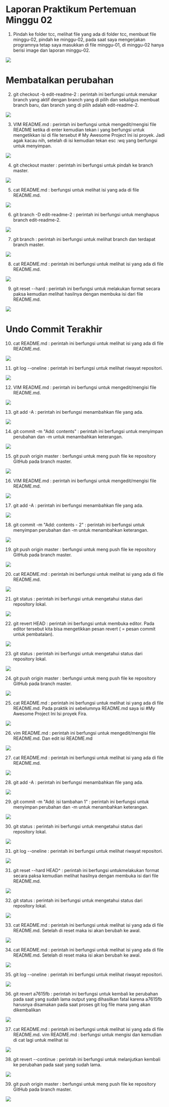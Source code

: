 # Laporan Praktikum Pertemuan Minggu 02
1. Pindah ke folder tcc, melihat file yang ada di folder tcc, membuat file minggu-02, pindah ke minggu-02, pada saat saya mengerjakan programnya tetap saya masukkan di file minggu-01, di minggu-02 hanya berisi image dan laporan minggu-02.

![](image-02/1.png)

# Membatalkan perubahan
2. git checkout -b edit-readme-2 : perintah ini berfungsi untuk menukar branch yang aktif dengan branch yang di pilih dan sekaligus membuat branch baru, dan branch yang di pilih adalah edit-readme-2.

![](image-02/2.png)

3. VIM README.md : perintah ini berfungsi untuk mengedit/mengisi file README ketika di enter kemudian tekan i yang berfungsi untuk mengetikkan isi di file tersebut # My Awesome Project Ini isi proyek. Jadi agak kacau nih, setelah di isi kemudian tekan esc :wq yang berfungsi untuk menyimpan.

![](image-02/3.png)

4. git checkout master : perintah ini berfungsi untuk pindah ke branch master.

![](image-02/4.png)

5. cat README.md : berfungsi untuk melihat isi yang ada di file README.md.

![](image-02/5.png)

6. git branch -D edit-readme-2 : perintah ini berfungsi untuk menghapus branch edit-readme-2.

![](image-02/6.png)

7. git branch : perintah ini berfungsi untuk melihat branch dan terdapat branch master.

![](image-02/7.png)

8. cat README.md : perintah ini berfungsi untuk melihat isi yang ada di file README.md.

![](image-02/8.png)

9. git reset --hard : perintah ini berfungsi untuk melakukan format secara paksa kemudian melihat hasilnya dengan membuka isi dari file README.md.

![](image-02/14.png)

# Undo Commit Terakhir
10. cat README.md : perintah ini berfungsi untuk melihat isi yang ada di file README.md.

![](image-02/14.png)

11. git log --oneline : perintah ini berfungsi untuk melihat riwayat repositori.

![](image-02/15.png)

12. VIM README.md : perintah ini berfungsi untuk mengedit/mengisi file README.md.

![](image-02/16.png)

13. git add -A :  perintah ini berfungsi menambahkan file yang ada.

![](image-02/16.png)

14. git commit -m "Add: contents" : perintah ini berfungsi untuk menyimpan perubahan dan -m untuk menambahkan keterangan.

![](image-02/17.png)

15. git push origin master : berfungsi untuk meng push file ke repository GitHub pada branch master.

![](image-02/18.png)

16. VIM README.md : perintah ini berfungsi untuk mengedit/mengisi file README.md.

![](image-02/19.png)

17. git add -A : perintah ini berfungsi menambahkan file yang ada.

![](image-02/19.png)

18. git commit -m "Add: contents - 2" : perintah ini berfungsi untuk menyimpan perubahan dan -m untuk menambahkan keterangan.

![](image-02/19.png)

19.  git push origin master : berfungsi untuk meng push file ke repository GitHub pada branch master.

![](image-02/20.png)

20. cat README.md : perintah ini berfungsi untuk melihat isi yang ada di file README.md.

![](image-02/21.png)

21. git status : perintah ini berfungsi untuk mengetahui status dari repository lokal.

![](image-02/22.png)

22. git revert HEAD : perintah ini berfungsi untuk membuka editor. Pada editor tersebut kita bisa mengetikkan pesan revert ( = pesan commit untuk pembatalan).

![](image-02/23.png)

23. git status : perintah ini berfungsi untuk mengetahui status dari repository lokal.

![](image-02/24.png)

24. git push origin master : berfungsi untuk meng push file ke repository GitHub pada branch master.

![](image-02/25.png)


25. cat README.md : perintah ini berfungsi untuk melihat isi yang ada di file README.md. Pada praktik ini sebelumnya README.md saya isi #My Awesome Project Ini Isi proyek Fira.

![](image-02/26.png)

26. vim README.md : perintah ini berfungsi untuk mengedit/mengisi file README.md. Dan edit isi README.md

![](image-02/26.png)

27. cat README.md : perintah ini berfungsi untuk melihat isi yang ada di file README.md.

![](image-02/26.png)

28. git add -A : perintah ini berfungsi menambahkan file yang ada.

![](image-02/27.png)

29. git commit -m "Add: isi tambahan 1" : perintah ini berfungsi untuk menyimpan perubahan dan -m untuk menambahkan keterangan.

![](image-02/27.png)

30. git status : perintah ini berfungsi untuk mengetahui status dari repository lokal.

![](image-02/28.png)

31. git log --oneline : perintah ini berfungsi untuk melihat riwayat repositori.

![](image-02/29.png)

31. git reset --hard HEAD^ : perintah ini berfungsi untukmelakukan format secara paksa kemudian melihat hasilnya dengan membuka isi dari file README.md.

![](image-02/30.png)

32. git status : perintah ini berfungsi untuk mengetahui status dari repository lokal.

![](image-02/30.png)

33. cat README.md :  perintah ini berfungsi untuk melihat isi yang ada di file README.md. Setelah di reset maka isi akan berubah ke awal.

![](image-02/30.png)

34. cat README.md : perintah ini berfungsi untuk melihat isi yang ada di file README.md. Setelah di reset maka isi akan berubah ke awal.

![](image-02/31.png)

35. git log --oneline : perintah ini berfungsi untuk melihat riwayat repositori.

![](image-02/32.png)

36. git revert a7615fb : perintah ini berfungsi untuk kembali ke perubahan pada saat yang sudah lama output yang dihasilkan fatal karena a7615fb harusnya disamakan pada saat proses git log file mana yang akan dikembalikan

![](image-02/33.png)

37. cat README.md : perintah ini berfungsi untuk melihat isi yang ada di file README.md. vim README.md : berfungsi untuk mengisi dan kemudian di cat lagi untuk melihat isi

![](image-02/34.png)

38. git revert --continue : perintah ini berfungsi untuk melanjutkan kembali ke perubahan pada saat yang sudah lama.

![](image-02/37.png)

39. git push origin master : berfungsi untuk meng push file ke repository GitHub pada branch master.

![](image-02/39.png)
